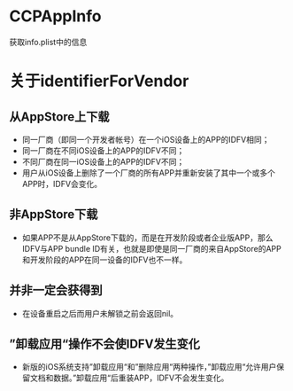 # CCPAppInfo
获取info.plist中的信息
# 关于identifierForVendor
## 从AppStore上下载
* 同一厂商（即同一个开发者帐号）在一个iOS设备上的APP的IDFV相同；
* 同一厂商在不同iOS设备上的APP的IDFV不同；
* 不同厂商在同一iOS设备上的APP的IDFV不同；
* 用户从iOS设备上删除了一个厂商的所有APP并重新安装了其中一个或多个APP时，IDFV会变化。
## 非AppStore下载
* 如果APP不是从AppStore下载的，而是在开发阶段或者企业版APP，那么IDFV与APP bundle ID有关，也就是即使是同一厂商的来自AppStore的APP和开发阶段的APP在同一设备的IDFV也不一样。
## 并非一定会获得到
* 在设备重启之后而用户未解锁之前会返回nil。
## ”卸载应用“操作不会使IDFV发生变化
* 新版的iOS系统支持”卸载应用“和”删除应用“两种操作，”卸载应用“允许用户保留文档和数据。”卸载应用“后重装APP，IDFV不会发生变化。

